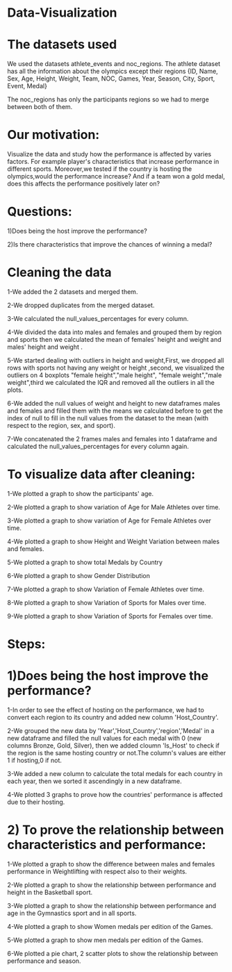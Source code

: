 # Data-Visualization



# The datasets used

We used the datasets athlete_events and noc_regions.
The athlete dataset has all the information about the olympics except their regions {ID, Name, Sex, Age, Height, Weight, Team, NOC, Games, Year, Season, City, Sport, Event, Medal}


The noc_regions has only the participants regions so we had to merge between both of them.



# Our motivation:

Visualize the data and study how the performance is affected by varies factors. For example player's characteristics that increase performance in different sports.
Moreover,we tested if the country is hosting the olympics,would the performance increase? And if a team won a gold medal, does this affects the performance positively later on?

# Questions:


1)Does being the host improve the performance?


2)Is there characteristics that improve the chances of winning a medal?


# Cleaning the data

1-We added the 2 datasets and merged them.

2-We dropped duplicates from the merged dataset.

3-We calculated the null_values_percentages for every column.

4-We divided the data into males and females and grouped them by region and sports then we calculated the mean of females' height and weight and males' height and weight .

5-We started dealing with outliers in height and weight,First, we dropped all rows with sports not having any weight or height ,second, we visualized the outliers on 4 boxplots "female height","male height",
"female weight","male weight",third we calculated the IQR and removed all the outliers in all the plots.

6-We added the null values of weight and height to new dataframes males and females and filled them with the means we calculated before to get the index of null to fill in the null values from the dataset to the mean (with respect to the region, sex, and sport). 

7-We concatenated the 2 frames males and females into 1 dataframe and calculated the null_values_percentages for every column again.

# To visualize data after cleaning:

1-We plotted a graph to show the participants' age.

2-We plotted a graph to show variation of Age for Male Athletes over time.

3-We plotted a graph to show variation of Age for Female Athletes over time.

4-We plotted a graph to show Height and Weight Variation between males and females.

5-We plotted a graph to show total Medals by Country

6-We plotted a graph to show Gender Distribution

7-We plotted a graph to show Variation of Female Athletes over time.

8-We plotted a graph to show Variation of Sports for Males over time.

9-We plotted a graph to show Variation of Sports for Females over time.


# Steps:

# 1)Does being the host improve the performance?


1-In order to see the effect of hosting on the performance, we had to convert each region to its country and added new column 'Host_Country'.

2-We grouped the new data by 'Year','Host_Country','region','Medal' in a new dataframe and filled the null values for each medal with 0 (new columns Bronze, Gold, Silver), then we added cloumn 'Is_Host' to check if the region is the same hosting country or not.The column's values are either 1 if hosting,0 if not.

3-We added a new column to calculate the total medals for each country in each year, then we sorted it ascendingly in a new dataframe.

4-We plotted 3 graphs to prove how the countries' performance is affected due to their hosting.


# 2) To prove the relationship between characteristics and performance:

1-We plotted a graph to show the difference between males and females performance in Weightlifting with respect also to their weights.

2-We plotted a graph to show the relationship between performance and height in the Basketball sport.

3-We plotted a graph to show the relationship between performance and age in the Gymnastics sport and in all sports.

4-We plotted a graph to show Women medals per edition of the Games.

5-We plotted a graph to show men medals per edition of the Games.

6-We plotted a pie chart, 2 scatter plots to show the relationship between performance and season.


